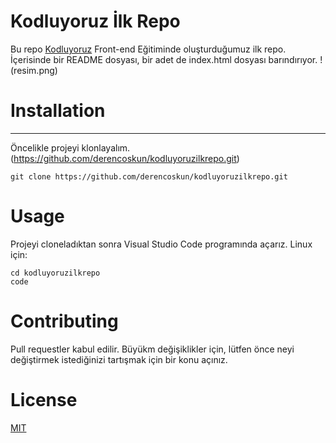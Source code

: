 # Kodluyoruz İlk Repo
Bu repo [Kodluyoruz](https://www.kodluyoruz.org/) Front-end Eğitiminde oluşturduğumuz ilk repo. İçerisinde bir README dosyası, bir adet de index.html dosyası barındırıyor. 
!(resim.png)

# Installation
------------------------------------------------------------------
Öncelikle projeyi klonlayalım. (https://github.com/derencoskun/kodluyoruzilkrepo.git)

```
git clone https://github.com/derencoskun/kodluyoruzilkrepo.git
```

# Usage
Projeyi cloneladıktan sonra Visual Studio Code programında açarız.
Linux için:
```
cd kodluyoruzilkrepo
code
```
# Contributing
Pull requestler kabul edilir. Büyükm değişiklikler için, lütfen önce neyi değiştirmek istediğinizi tartışmak için bir konu açınız.

# License
[MIT](https://choosealicense.com/licenses/mit/)

